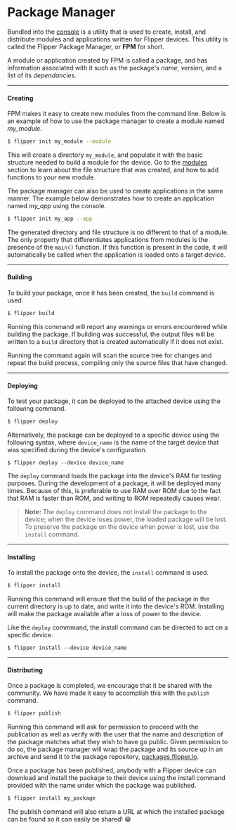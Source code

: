 Package Manager
===

Bundled into the [console](./console.html) is a utility that is used to create, install, and distribute modules and applications written for Flipper devices. This utility is called the Flipper Package Manager, or **FPM** for short.

A module or application created by FPM is called a package, and has information associated with it such as the package's *name*, *version*, and a list of its *dependancies*.

---

#### Creating

FPM makes it easy to create new modules from the command line. Below is an example of how to use the package manager to create a module named *my_module*.
```bash
$ flipper init my_module --module
```
This will create a directory `my_module`, and populate it with the basic structure needed to build a module for the device. Go to the [modules](./libflipper-modules.html) section to learn about the file structure that was created, and how to add functions to your new module.

The package manager can also be used to create applications in the same manner.
The example below demonstrates how to create an application named *my_app* using the console.
```bash
$ flipper init my_app --app
```
The generated directory and file structure is no different to that of a module. The only property that differentiates applications from modules is the presence of the `main()` function. If this function is present in the code, it will automatically be called when the application is loaded onto a target device.

---

#### Building

To build your package, once it has been created, the `build` command is used.
```bash
$ flipper build
```
Running this command will report any warnings or errors encountered while building the package. If building was successful, the output files will be written to a `build` directory that is created automatically if it does not exist.

Running the command again will scan the source tree for changes and repeat the build process, compiling only the source files that have changed.

---

#### Deploying

To test your package, it can be deployed to the attached device using the following command.
```bash
$ flipper deploy
```
Alternatively, the package can be deployed to a specific device using the following syntax, where `device_name` is the name of the target device that was specified during the device's configuration.
```
$ flipper deploy --device device_name
```

The `deploy` command loads the package into the device's RAM for testing purposes. During the development of a package, it will be deployed many times. Because of this, is preferable to use RAM over ROM due to the fact that RAM is faster than ROM, and writing to ROM repeatedly causes wear.

> **Note:** The `deploy` command does not install the package to the device; when the device loses power, the loaded package will be lost. To preserve the package on the device when power is lost, use the `install` command.

---

#### Installing

To install the package onto the device, the `install` command is used.
```bash
$ flipper install
```
Running this command will ensure that the build of the package in the current directory is up to date, and write it into the device's ROM. Installing will make the package available after a loss of power to the device.

Like the `deploy` commmand, the install command can be directed to act on a specific device.
```
$ flipper install --device device_name
```

---

#### Distributing

Once a package is completed, we encourage that it be shared with the community. We have made it easy to accomplish this with the `publish` command.
```bash
$ flipper publish
```
Running this command will ask for permission to proceed with the publication as well as verify with the user that the name and description of the package matches what they wish to have go public. Given permission to do so, the package manager will wrap the package and its source up in an archive and send it to the package repository, [packages.flipper.io](packages.flipper.io).

Once a package has been published, anybody with a Flipper device can download and install the package to their device using the install command provided with the name under which the package was published.
```bash
$ flipper install my_package
```

The publish command will also return a URL at which the installed package can be found so it can easily be shared! 😁
